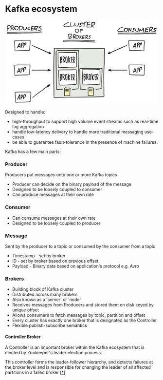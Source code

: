 # Kafka ecosystem

![](../.gitbook/assets/41853aed-98cc-4beb-9734-5e3e0729178c.png)

Designed to handle:

* high-throughput to support high volume event streams such as real-time log aggregation
* handle low-latency delivery to handle more traditional messaging use-cases
* be able to guarantee fault-tolerance in the presence of machine failures.



Kafka has a few main parts:

### Producer

Producers put messages onto one or more Kafka topics

* Producer can decide on the binary payload of the message
* Designed to be loosely coupled to consumer
* Can produce messages at their own rate 

### Consumer

* Can consume messages at their own rate
* Designed to be loosely coupled to producer

### Message

Sent by the producer to a topic or consumed by the consumer from a topic

* Timestamp - set by broker
* ID - set by broker based on previous offset
* Payload - Binary data based on application's protocol e.g. Avro

### Brokers

* Building block of Kafka cluster
* Distributed across many brokers
* Also known as a 'server' or 'node'
* Receives messages from Producers and stored them on disk keyed by unique offset
* Allows consumers to fetch messages by topic, partition and offset
* Every cluster has exactly one broker that is designated as the Controller
* Flexible publish-subscribe semantics

#### Controller Broker

A Controller is an important broker within the Kafka ecosystem that is elected by Zookeeper's leader election process. 

This controller forms the leader-follower hierarchy, and detects failures at the broker level and is responsible for changing the leader of all affected partitions in a failed broker \[[\*](https://stackoverflow.com/a/53332332/12130943)\] 



